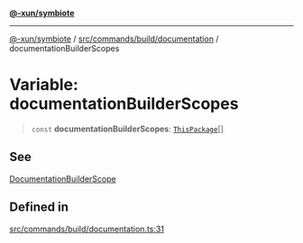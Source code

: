 [**@-xun/symbiote**](../../../../../README.md)

***

[@-xun/symbiote](../../../../../README.md) / [src/commands/build/documentation](../README.md) / documentationBuilderScopes

# Variable: documentationBuilderScopes

> `const` **documentationBuilderScopes**: [`ThisPackage`](../../../../configure/enumerations/ThisPackageGlobalScope.md#thispackage)[]

## See

[DocumentationBuilderScope](../../../../configure/enumerations/ThisPackageGlobalScope.md)

## Defined in

[src/commands/build/documentation.ts:31](https://github.com/Xunnamius/symbiote/blob/c062d7c5dc980668c9246eeeaf1aa96da42e4471/src/commands/build/documentation.ts#L31)
